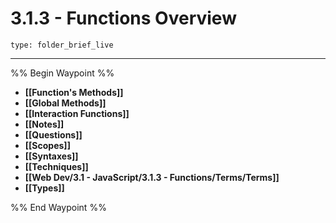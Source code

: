 # 3.1.3 - Functions Overview
 
```ccard
type: folder_brief_live
```
 
---

%% Begin Waypoint %%
- **[[Function's Methods]]**
- **[[Global Methods]]**
- **[[Interaction Functions]]**
- **[[Notes]]**
- **[[Questions]]**
- **[[Scopes]]**
- **[[Syntaxes]]**
- **[[Techniques]]**
- **[[Web Dev/3.1 - JavaScript/3.1.3 - Functions/Terms/Terms]]**
- **[[Types]]**

%% End Waypoint %%
